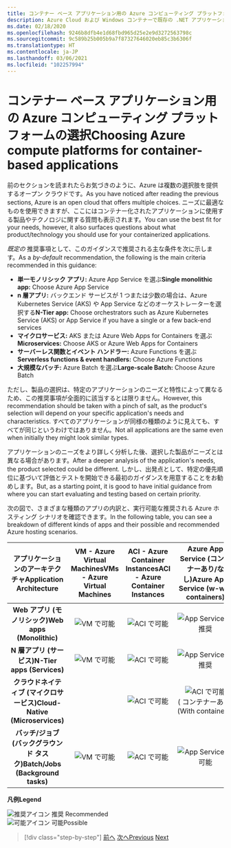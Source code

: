 ```yaml
---
title: コンテナー ベース アプリケーション用の Azure コンピューティング プラットフォームの選択
description: Azure Cloud および Windows コンテナーで既存の .NET アプリケーションを最新化する |コンテナー ベース アプリケーション用の Azure コンピューティング プラットフォームの選択
ms.date: 02/18/2020
ms.openlocfilehash: 9246b8dfb4e1d68fbd965d25e2e9d3272563798c
ms.sourcegitcommit: 9c589b25b005b9a7f87327646020eb85c3b6306f
ms.translationtype: HT
ms.contentlocale: ja-JP
ms.lasthandoff: 03/06/2021
ms.locfileid: "102257994"
---
```

# <a name="choosing-azure-compute-platforms-for-container-based-applications"></a><span data-ttu-id="88d79-103">コンテナー ベース アプリケーション用の Azure コンピューティング プラットフォームの選択</span><span class="sxs-lookup"><span data-stu-id="88d79-103">Choosing Azure compute platforms for container-based applications</span></span>

<span data-ttu-id="88d79-104">前のセクションを読まれたらお気づきのように、Azure は複数の選択肢を提供するオープン クラウドです。</span><span class="sxs-lookup"><span data-stu-id="88d79-104">As you have noticed after reading the previous sections, Azure is an open cloud that offers multiple choices.</span></span> <span data-ttu-id="88d79-105">ニーズに最適なものを使用できますが、ここにはコンテナー化されたアプリケーションに使用する製品やテクノロジに関する質問も表示されます。</span><span class="sxs-lookup"><span data-stu-id="88d79-105">You can use the best fit for your needs, however, it also surfaces questions about what product/technology you should use for your containerized applications.</span></span>

<span data-ttu-id="88d79-106">*既定の* 推奨事項として、このガイダンスで推奨される主な条件を次に示します。</span><span class="sxs-lookup"><span data-stu-id="88d79-106">As a *by-default* recommendation, the following is the main criteria recommended in this guidance:</span></span>

- <span data-ttu-id="88d79-107">**単一モノリシック アプリ:** Azure App Service を選ぶ</span><span class="sxs-lookup"><span data-stu-id="88d79-107">**Single monolithic app:** Choose Azure App Service</span></span>
- <span data-ttu-id="88d79-108">**n 層アプリ:** バックエンド サービスが 1 つまたは少数の場合は、Azure Kubernetes Service (AKS) や App Service などのオーケストレーターを選択する</span><span class="sxs-lookup"><span data-stu-id="88d79-108">**N-Tier app:** Choose orchestrators such as Azure Kubernetes Service (AKS) or App Service if you have a single or a few back-end services</span></span>
- <span data-ttu-id="88d79-109">**マイクロサービス:** AKS または Azure Web Apps for Containers を選ぶ</span><span class="sxs-lookup"><span data-stu-id="88d79-109">**Microservices:** Choose AKS or Azure Web Apps for Containers</span></span>
- <span data-ttu-id="88d79-110">**サーバーレス関数とイベント ハンドラー:** Azure Functions を選ぶ</span><span class="sxs-lookup"><span data-stu-id="88d79-110">**Serverless functions & event handlers:** Choose Azure Functions</span></span>
- <span data-ttu-id="88d79-111">**大規模なバッチ:** Azure Batch を選ぶ</span><span class="sxs-lookup"><span data-stu-id="88d79-111">**Large-scale Batch:** Choose Azure Batch</span></span>

<span data-ttu-id="88d79-112">ただし、製品の選択は、特定のアプリケーションのニーズと特性によって異なるため、この推奨事項が全面的に該当するとは限りません。</span><span class="sxs-lookup"><span data-stu-id="88d79-112">However, this recommendation should be taken with a pinch of salt, as the product's selection will depend on your specific application's needs and characteristics.</span></span> <span data-ttu-id="88d79-113">すべてのアプリケーションが同様の種類のように見えても、すべてが同じというわけではありません。</span><span class="sxs-lookup"><span data-stu-id="88d79-113">Not all applications are the same even when initially they might look similar types.</span></span>

<span data-ttu-id="88d79-114">アプリケーションのニーズをより詳しく分析した後、選択した製品がニーズとは異なる場合があります。</span><span class="sxs-lookup"><span data-stu-id="88d79-114">After a deeper analysis of the application's needs, the product selected could be different.</span></span> <span data-ttu-id="88d79-115">しかし、出発点として、特定の優先順位に基づいて評価とテストを開始できる最初のガイダンスを用意することをお勧めします。</span><span class="sxs-lookup"><span data-stu-id="88d79-115">But, as a starting point, it is good to have initial guidance from where you can start evaluating and testing based on certain priority.</span></span>

<span data-ttu-id="88d79-116">次の図で、さまざまな種類のアプリの内訳と、実行可能な推奨される Azure ホスティング シナリオを確認できます。</span><span class="sxs-lookup"><span data-stu-id="88d79-116">In the following table, you can see a breakdown of different kinds of apps and their possible and recommended Azure hosting scenarios.</span></span>

| <span data-ttu-id="88d79-117">アプリケーションのアーキテクチャ</span><span class="sxs-lookup"><span data-stu-id="88d79-117">Application Architecture</span></span> | <span data-ttu-id="88d79-118">VM - Azure Virtual Machines</span><span class="sxs-lookup"><span data-stu-id="88d79-118">VMs - Azure Virtual Machines</span></span> | <span data-ttu-id="88d79-119">ACI - Azure Container Instances</span><span class="sxs-lookup"><span data-stu-id="88d79-119">ACI - Azure Container Instances</span></span> | <span data-ttu-id="88d79-120">Azure App Service (コンテナーあり/なし)</span><span class="sxs-lookup"><span data-stu-id="88d79-120">Azure App Service (w-w/o containers)</span></span> | <span data-ttu-id="88d79-121">AKS - Azure Kubernetes Services</span><span class="sxs-lookup"><span data-stu-id="88d79-121">AKS - Azure Kubernetes Services</span></span> | <span data-ttu-id="88d79-122">Azure Functions</span><span class="sxs-lookup"><span data-stu-id="88d79-122">Azure Functions</span></span> | <span data-ttu-id="88d79-123">Azure Batch</span><span class="sxs-lookup"><span data-stu-id="88d79-123">Azure Batch</span></span> |
|:------------------------:|:--:|:--:|:--:|:--:|:--:|:--:|
| <span data-ttu-id="88d79-124">**Web アプリ (モノリシック)**</span><span class="sxs-lookup"><span data-stu-id="88d79-124">**Web apps (Monolithic)**</span></span>         | ![VM で可能](media/choosing-azure-compute-options-for-container-based-applications/possible.png) | ![ACI で可能](media/choosing-azure-compute-options-for-container-based-applications/possible.png) | ![App Service で推奨](media/choosing-azure-compute-options-for-container-based-applications/recommended.png) | ![AKS で可能](media/choosing-azure-compute-options-for-container-based-applications/possible.png) | | |
| <span data-ttu-id="88d79-129">**N 層アプリ (サービス)**</span><span class="sxs-lookup"><span data-stu-id="88d79-129">**N-Tier apps (Services)**</span></span>        | ![VM で可能](media/choosing-azure-compute-options-for-container-based-applications/possible.png) | ![ACI で可能](media/choosing-azure-compute-options-for-container-based-applications/possible.png) | ![App Service で推奨](media/choosing-azure-compute-options-for-container-based-applications/recommended.png) | ![AKS で可能](media/choosing-azure-compute-options-for-container-based-applications/possible.png) | ![Azure Fuctions で可能](media/choosing-azure-compute-options-for-container-based-applications/possible.png) | |
| <span data-ttu-id="88d79-135">**クラウドネイティブ (マイクロサービス)**</span><span class="sxs-lookup"><span data-stu-id="88d79-135">**Cloud-Native (Microservices)**</span></span>  | | ![ACI で可能](media/choosing-azure-compute-options-for-container-based-applications/possible.png) | ![ACI で可能](media/choosing-azure-compute-options-for-container-based-applications/possible.png) <br/> <span data-ttu-id="88d79-138">(&nbsp;コンテナーあり)</span><span class="sxs-lookup"><span data-stu-id="88d79-138">(With&nbsp;containers)</span></span> | ![AKS で推奨](media/choosing-azure-compute-options-for-container-based-applications/recommended.png) <br/> <span data-ttu-id="88d79-140">(Linux&nbsp;コンテナー)</span><span class="sxs-lookup"><span data-stu-id="88d79-140">(Linux&nbsp;containers)</span></span>| ![Azure Functions で推奨](media/choosing-azure-compute-options-for-container-based-applications/recommended.png) <br/> <span data-ttu-id="88d79-142">(イベントドリブン)</span><span class="sxs-lookup"><span data-stu-id="88d79-142">(Event&#x2011;driven)</span></span> | |
| <span data-ttu-id="88d79-143">**バッチ/ジョブ (バックグラウンド タスク)**</span><span class="sxs-lookup"><span data-stu-id="88d79-143">**Batch/Jobs (Background tasks)**</span></span> | ![VM で可能](media/choosing-azure-compute-options-for-container-based-applications/possible.png) | ![ACI で可能](media/choosing-azure-compute-options-for-container-based-applications/possible.png) | ![App Service で可能](media/choosing-azure-compute-options-for-container-based-applications/possible.png) | ![AKS で可能](media/choosing-azure-compute-options-for-container-based-applications/possible.png) | ![Azure Functions で推奨](media/choosing-azure-compute-options-for-container-based-applications/recommended.png) <br/> <span data-ttu-id="88d79-149">(バックグラウンド&nbsp;タスク)</span><span class="sxs-lookup"><span data-stu-id="88d79-149">(Background&nbsp;tasks)</span></span> | ![Azure Batch で推奨](media/choosing-azure-compute-options-for-container-based-applications/recommended.png) <br/> <span data-ttu-id="88d79-151">(大規模)</span><span class="sxs-lookup"><span data-stu-id="88d79-151">(Large&#x2011;scale)</span></span> |

<span data-ttu-id="88d79-152">**凡例**</span><span class="sxs-lookup"><span data-stu-id="88d79-152">**Legend**</span></span>

![推奨アイコン](media/choosing-azure-compute-options-for-container-based-applications/recommended.png) <span data-ttu-id="88d79-154">推奨 </span><span class="sxs-lookup"><span data-stu-id="88d79-154">Recommended </span></span>\
![可能アイコン](media/choosing-azure-compute-options-for-container-based-applications/possible.png) <span data-ttu-id="88d79-156">可能</span><span class="sxs-lookup"><span data-stu-id="88d79-156">Possible</span></span>

> [!div class="step-by-step"]
> <span data-ttu-id="88d79-157">[前へ](when-to-deploy-windows-containers-to-azure-container-service-kubernetes.md)
> [次へ](build-resilient-services-ready-for-the-cloud-embrace-transient-failures-in-the-cloud.md)</span><span class="sxs-lookup"><span data-stu-id="88d79-157">[Previous](when-to-deploy-windows-containers-to-azure-container-service-kubernetes.md)
[Next](build-resilient-services-ready-for-the-cloud-embrace-transient-failures-in-the-cloud.md)</span></span>
